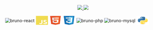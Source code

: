 <div align="center">
  <a href="https://github.com/brunomaiadev">
  <img height="180em" src="https://github-readme-stats.vercel.app/api?username=brunomaiadev&show_icons=true&theme=dracula&include_all_commits=true&count_private=true"/>
  <img height="180em" src="https://github-readme-stats.vercel.app/api/top-langs/?username=brunomaiadev&layout=compact&langs_count=7&theme=dracula"/>
    </a>
</div>
  <div style="display: inline_block"><br>
    <img align="center" alt="bruno-react" height="30" width="40" src="https://cdn.jsdelivr.net/gh/devicons/devicon/icons/react/react-original.svg" />
    <img align="center" alt="bruno-Js" height="30" width="40" src="https://raw.githubusercontent.com/devicons/devicon/master/icons/javascript/javascript-plain.svg">
    <img align="center" alt="bruno-html" height="30" width="40" src="https://raw.githubusercontent.com/devicons/devicon/master/icons/html5/html5-original.svg">
    <img align="center" alt="bruno-css" height="30" width="40" src="https://raw.githubusercontent.com/devicons/devicon/master/icons/css3/css3-original.svg">
    <img align="center" alt="bruno-php" height="30" width="40"src="https://cdn.jsdelivr.net/gh/devicons/devicon/icons/php/php-original.svg" />
    <img align="center" alt="bruno-mysql" height="30" width="40" src="https://cdn.jsdelivr.net/gh/devicons/devicon/icons/mysql/mysql-original.svg" />
    <img align="center" alt="bruno-Python" height="30" width="40" src="https://raw.githubusercontent.com/devicons/devicon/master/icons/python/python-original.svg">
  </div>
